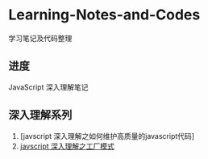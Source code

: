 # Learning-Notes-and-Codes
学习笔记及代码整理

## 进度
JavaScript 深入理解笔记 

## 深入理解系列

1. [javscript 深入理解之如何维护高质量的javascript代码]
2. [javscript 深入理解之工厂模式](https://github.com/stt04521/Learning-Notes-and-Codes/issues/1)
